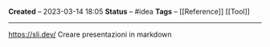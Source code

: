 **Created** – 2023-03-14 18:05
**Status** – #idea
**Tags** – [[Reference]] [[Tool]]

---

https://sli.dev/
Creare presentazioni in markdown